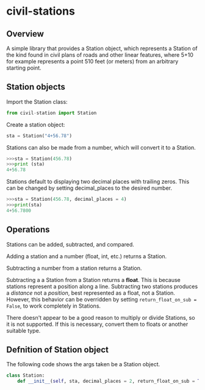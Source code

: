 # civil-stations

## Overview
A simple library that provides a Station object, which represents a Station of the kind found in civil plans of roads and other linear features, where 5+10 for example represents a point 510 feet (or meters) from an arbitrary starting point.

## Station objects
Import the Station class:
```python
from civil-station import Station
```
Create a station object:
```python
sta = Station("4+56.78")
```

Stations can also be made from a number, which will convert it to a Station.
```python
>>>sta = Station(456.78)
>>>print (sta)
4+56.78
```

Stations default to displaying two decimal places with trailing zeros. This can be changed by setting decimal_places to the desired number.

```python
>>>sta = Station(456.78, decimal_places = 4)
>>>print(sta)
4+56.7800
```


## Operations
Stations can be added, subtracted, and compared. 

Adding a station and a number (float, int, etc.) returns a Station. 

Subtracting a number from a station returns a Station.

Subtracting a a Station from a Station returns a **float**. This is because stations represent a position along a line. Subtracting two stations produces a *distance* not a *position*, best represented as a float, not a Station. However, this behavior can be overridden by setting `return_float_on_sub = False`, to work completely in Stations.

There doesn't appear to be a good reason to multiply or divide Stations, so it is not supported. If this is necessary, convert them to floats or another suitable type.  

## Defnition of Station object
The following code shows the args taken be a Station object.
```python
class Station:
    def __init__(self, sta, decimal_places = 2, return_float_on_sub = True) -> None:
```

